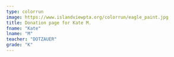 ```yaml
---
type: colorrun
image: https://www.islandviewpta.org/colorrun/eagle_paint.jpg
title: Donation page for Kate M.
fname: "Kate"
lname: "M"
teacher: "DOTZAUER"
grade: "K"
---
```

